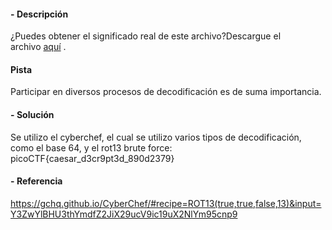 #### - **Descripción** 
¿Puedes obtener el significado real de este archivo?Descargue el archivo [aquí](https://artifacts.picoctf.net/c_titan/111/enc_flag) .
#### Pista 
Participar en diversos procesos de decodificación es de suma importancia.
#### - **Solución** 
Se utilizo el cyberchef, el cual se utilizo varios tipos de decodificación, como el base 64, y el rot13 brute force:  
picoCTF{caesar_d3cr9pt3d_890d2379}

#### - **Referencia** 
https://gchq.github.io/CyberChef/#recipe=ROT13(true,true,false,13)&input=Y3ZwYlBHU3thYmdfZ2JiX29ucV9ic19uX2NlYm95cnp9